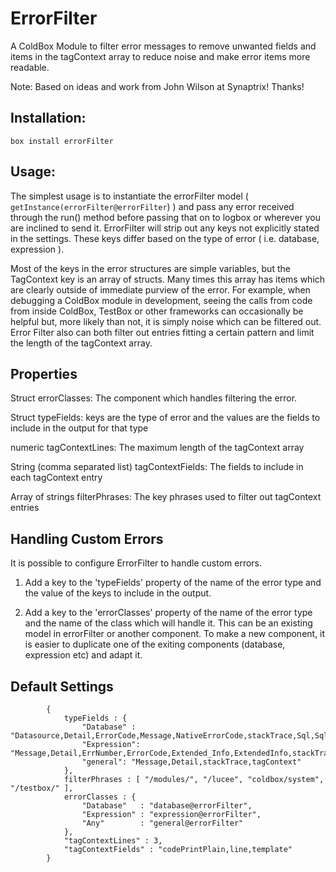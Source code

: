 # ErrorFilter
A ColdBox Module to filter error messages to remove unwanted fields and items in the tagContext array to reduce noise and make error items more readable. 

Note: Based on ideas and work from John Wilson at Synaptrix! Thanks!

## Installation:

`box install errorFilter`

## Usage: 

The simplest usage is to instantiate the errorFilter model ( `getInstance(errorFilter@errorFilter`) )
and pass any error received through the run() method before passing that on to logbox or wherever you are inclined to send it. 
ErrorFilter will strip out any keys not explicitly stated in the settings. These keys differ based on the type
of error ( i.e. database, expression ). 

Most of the keys in the error structures are simple variables, but the TagContext key is an array of structs. Many times this array
has items which are clearly outside of immediate purview of the error. For example, when debugging a ColdBox module in development,
seeing the calls from code from inside ColdBox, TestBox or other frameworks can occasionally be helpful but, more likely than not, it is simply noise which can be filtered out. Error Filter
also can both filter out entries fitting a certain pattern and limit the length of the tagContext array. 

## Properties


Struct errorClasses: The component which handles filtering the error. 

Struct typeFields: keys are the type of error and the values are the fields to include in the output for that type

numeric tagContextLines: The maximum length of the tagContext array

String (comma separated list) tagContextFields: The fields to include in each tagContext entry

Array of strings filterPhrases: The key phrases used to filter out tagContext entries

## Handling Custom Errors

It is possible to configure ErrorFilter to handle custom errors.

1. Add a key to the 'typeFields' property of the name of the error type and the value of the keys to include in the output. 

2. Add a key to the 'errorClasses' property of the name of the error type and the name of the class which will handle it. This can be an existing model in errorFilter or another component. To make a new component, it is easier to duplicate one of the exiting components (database, expression etc) and adapt it.

## Default Settings
```
        {
            typeFields : {
        		"Database" : "Datasource,Detail,ErrorCode,Message,NativeErrorCode,stackTrace,Sql,SqlState,Type,type,where",
        		"Expression": "Message,Detail,ErrNumber,ErrorCode,Extended_Info,ExtendedInfo,stackTrace,Type,TagContext",
        		"general": "Message,Detail,stackTrace,tagContext"
      		},
      		filterPhrases : [ "/modules/", "/lucee", "coldbox/system", "/testbox/" ],
      		errorClasses : {
        		"Database"   : "database@errorFilter",
        		"Expression" : "expression@errorFilter",
        		"Any"        : "general@errorFilter"
      		},
      		"tagContextLines" : 3,
      		"tagContextFields" : "codePrintPlain,line,template"
      	}
```


